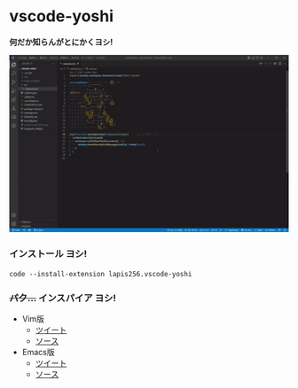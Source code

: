 # vscode-yoshi
**何だか知らんがとにかくヨシ!**

![ヨシ!](images/yoshi.gif)

### インストール ヨシ!
```
code --install-extension lapis256.vscode-yoshi
```

### ~~パク…~~ インスパイア ヨシ!
- Vim版
  - [ツイート](https://twitter.com/mattn_jp/status/1592728184755486722)
  - [ソース](https://github.com/mattn/vim-yoshi/)
- Emacs版
  - [ツイート](https://twitter.com/gongoZ/status/1592885021534457856)
  - [ソース](https://gist.github.com/gongo/33fe5bd8f89e48f3653a28946cee8cb1)
